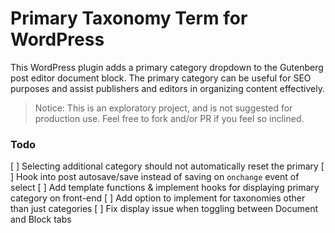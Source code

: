 # Primary Taxonomy Term for WordPress

This WordPress plugin adds a primary category dropdown to the Gutenberg post editor document block. The primary category can be useful for SEO purposes and assist publishers and editors in organizing content effectively.

> Notice: This is an exploratory project, and is not suggested for production use. Feel free to fork and/or PR if you feel so inclined.

### Todo

[ ] Selecting additional category should not automatically reset the primary
[ ] Hook into post autosave/save instead of saving on `onchange` event of select
[ ] Add template functions & implement hooks for displaying primary category on front-end
[ ] Add option to implement for taxonomies other than just categories
[ ] Fix display issue when toggling between Document and Block tabs